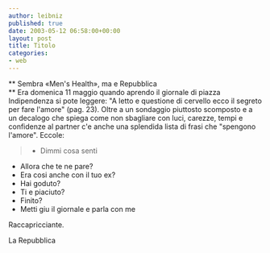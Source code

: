 ```yaml
---
author: leibniz
published: true
date: 2003-05-12 06:58:00+00:00
layout: post
title: Titolo
categories:
- web
---
```


 ** Sembra «Men's Health», ma e Repubblica   
**   Era domenica 11 maggio quando aprendo il giornale di piazza Indipendenza si pote leggere: "A letto e questione di cervello ecco il segreto per fare l'amore" (pag. 23). Oltre a un sondaggio piuttosto scomposto e a un decalogo che spiega come non sbagliare con luci, carezze, tempi e confidenze al partner c'e anche una splendida lista di frasi che "spengono l'amore". Eccole:

>  
> 
> - Dimmi cosa senti   
- Allora che te ne pare?   
- Era cosi anche con il tuo ex?   
- Hai goduto?   
- Ti e piaciuto?   
- Finito?   
- Metti giu il giornale e parla con me

 

Raccapricciante.   


La Repubblica
